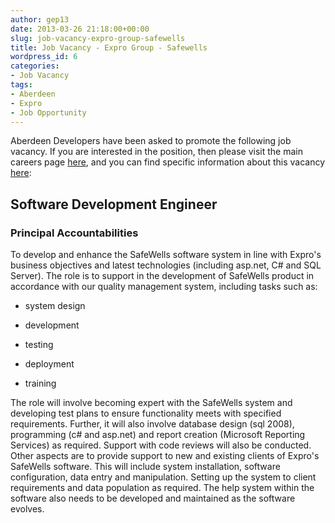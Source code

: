 ```yaml
---
author: gep13
date: 2013-03-26 21:18:00+00:00
slug: job-vacancy-expro-group-safewells
title: Job Vacancy - Expro Group - Safewells
wordpress_id: 6
categories:
- Job Vacancy
tags:
- Aberdeen
- Expro
- Job Opportunity
---
```


Aberdeen Developers have been asked to promote the following job vacancy.  If you are interested in the position, then please visit the main careers page [here](http://careers.exprogroup.com/content/2/careers-home), and you can find specific information about this vacancy [here](http://careers.exprogroup.com/details/2249/software-development-engineer):






## Software Development Engineer





### Principal Accountabilities




To develop and enhance the SafeWells software system in line with Expro's business objectives and latest technologies (including asp.net, C# and SQL Server). The role is to support in the development of SafeWells product in accordance with our quality management system, including tasks such as:






   * system design


   * development


   * testing


   * deployment


   * training



 The role will involve becoming expert with the SafeWells system and developing test plans to ensure functionality meets with specified requirements. Further, it will also involve database design (sql 2008), programming (c# and asp.net) and report creation (Microsoft Reporting Services) as required. Support with code reviews will also be conducted. Other aspects are to provide support to new and existing clients of Expro's SafeWells software. This will include system installation, software configuration, data entry and manipulation. Setting up the system to client requirements and data population as required. The help system within the software also needs to be developed and maintained as the software evolves.
